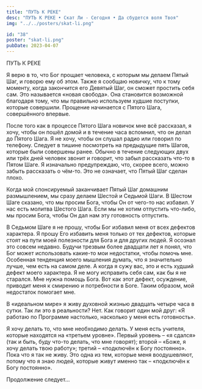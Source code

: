 ```yaml
---
title: "ПУТЬ К РЕКЕ"
desc: "ПУТЬ К РЕКЕ • Скат Ли - Сегодня • Да сбудется воля Твоя"
img: "../../posters/skat-li.png"

id: "38"
poster: "skat-li.png"
pubDate: 2023-04-07
---
```




ПУТЬ К РЕКЕ

Я верю в то, что Бог прощает человека, с которым мы делаем Пятый Шаг, и говорю ему об этом. Также я сообщаю новичку, что к тому моменту, когда закончится его Девятый Шаг, он сможет простить себя сам. Это называется «новая свобода». Она становится возможной благодаря тому, что мы правильно используем худшие поступки, которые совершили. Прощение начинается с Пятого Шага, совершённого впервые.

После того как в процессе Пятого Шага новичок мне всё рассказал, я хочу, чтобы он пошёл домой и в течение часа вспомнил, что он делал до Пятого Шага. Я не хочу, чтобы он слушал радио или говорил по телефону. Следует в тишине посмотреть на предыдущие пять Шагов, которые были совершены ранее. Обычно в течение следующих двух или трёх дней человек звонит и говорит, что забыл рассказать что-то в Пятом Шаге. Я изначально предупреждаю, что, скорее всего, можно забыть рассказать о чём-то. Это не означает, что Пятый Шаг сделан плохо.

Когда мой спонсируемый заканчивает Пятый Шаг домашним размышлением, мы сразу делаем Шестой и Седьмой Шаги. В Шестом Шаге сказано, что мы просим Бога, чтобы Он от чего-то нас избавил. У нас есть молитва Шестого Шага. Если мы не хотим отпустить что-либо, мы просим Бога, чтобы Он дал нам эту готовность отпустить.

В Седьмом Шаге я не прошу, чтобы Бог избавил меня от всех дефектов характера. Я прошу Его избавить меня только от тех дефектов, которые стоят на пути моей полезности для Бога и для других людей. Я осознал это совсем недавно. Будучи трезвым более двадцати лет я понял, что Бог может использовать какие-то мои недостатки, чтобы помочь мне. Особенная тенденция моего мышления думать, что я значительно лучше, чем есть на самом деле. А когда я сужу вас, это и есть худший дефект моего характера. Я не могу исправить себя сам, как бы я не старался. Мне нужна помощь Бога. Вот как этот дефект, осуждение, приводит меня к смирению и потребности в Боге. Таким образом, мой недостаток помогает мне.

В «идеальном мире» я живу духовной жизнью двадцать четыре часа в сутки. Так ли это в реальности? Нет. Как говорит один мой друг: «Я работаю по Программе настолько, насколько у меня есть готовность».

Я хочу делать то, что мне необходимо делать. У меня есть учителя, которые находятся на «третьем уровне». Первый уровень – «я сдался» (так и быть, буду что-то делать, что мне говорят); второй – «Боже, я хочу делать твою работу»; третий – «подключён к Богу постоянно». Пока что я так не живу. Это одна из тем, которые меня воодушевляют, потому что я знаю людей, которые живут именно так – «подключён к Богу постоянно».

Продолжение следует…




